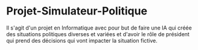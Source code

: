 # Projet-Simulateur-Politique
Il s'agit d'un projet en Informatique avec pour but de faire une IA qui créée des situations politiques diverses et variées et d'avoir le rôle de président qui prend des décisions qui vont impacter la situation fictive.
